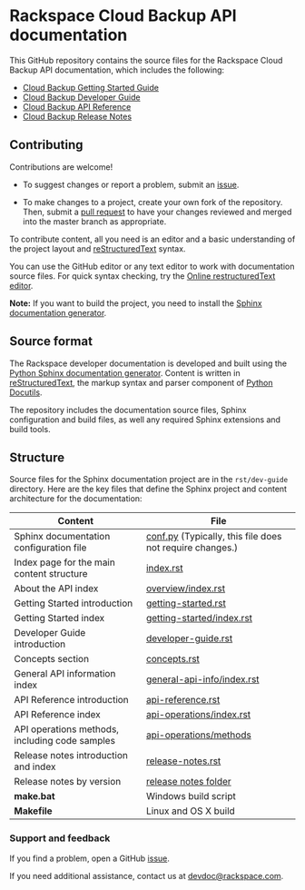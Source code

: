 # Rackspace Cloud Backup API documentation

This GitHub repository contains the source files for the Rackspace Cloud Backup API documentation, which includes the following:

* [Cloud Backup Getting Started Guide](https://developer.rackspace.com/docs/cloud-backup/v1/developer-guide/#document-getting-started)
* [Cloud Backup Developer Guide](https://developer.rackspace.com/docs/cloud-backup/v1/developer-guide/#document-developer-guide)
* [Cloud Backup API Reference](https://developer.rackspace.com/docs/cloud-backup/v1/developer-guide/#document-api-reference)
* [Cloud Backup Release Notes](https://developer.rackspace.com/docs/cloud-backup/v1/developer-guide/#document-release-notes)

## Contributing

Contributions are welcome! 

* To suggest changes or report a problem, submit an [issue](https://github.com/rackerlabs/docs-cloud-backup/issues). 

* To make changes to a project, create your own fork of the repository. Then, submit a [pull 
request](https://github.com/rackerlabs/docs-cloud-backup/pulls) to have your changes reviewed 
and merged into the master branch as appropriate.

To contribute content, all you need is an editor and a 
basic understanding of the project layout and [reStructuredText](http://sphinx-doc.org/rest.html) syntax.

You can use the GitHub editor or any text editor to work with documentation source files. For quick syntax checking, try the 
[Online restructuredText editor](http://rst.ninjs.org/). 

**Note:** If you want to build the project, you need to install the [Sphinx documentation generator](http://www.sphinx-doc.org/en/stable/install.html). 

## Source format

The Rackspace developer documentation is developed and built using the [Python Sphinx documentation generator](http://sphinx-doc.org/). Content is 
written in [reStructuredText](http://sphinx-doc.org/rest.html), the markup syntax and parser component of 
[Python Docutils](http://docutils.sourceforge.net/index.html).

The repository includes the documentation source files, 
Sphinx configuration and build files, as well any required Sphinx 
extensions and build tools. 

## Structure

Source files for the Sphinx documentation project are in the ``rst/dev-guide`` directory. Here are the key files that define 
the Sphinx project and content architecture for the documentation: 

Content | File
--- | ---
|Sphinx documentation configuration file| [conf.py](https://github.com/rackerlabs/docs-cloud-backup/blob/master/rst/dev-guide/conf.py) (Typically, this file does not require changes.)
|Index page for the main content structure| [index.rst](https://github.com/rackerlabs/docs-cloud-backup/blob/master/rst/dev-guide/index.rst)
|About the API index| [overview/index.rst](https://github.com/rackerlabs/docs-cloud-backup/blob/master/rst/dev-guide/overview/index.rst)
|Getting Started introduction| [getting-started.rst](https://github.com/rackerlabs/docs-cloud-backup/blob/master/rst/dev-guide/getting-started.rst)
|Getting Started index|[getting-started/index.rst](https://github.com/rackerlabs/docs-cloud-backup/blob/master/rst/dev-guide/getting-started/index.rst)
|Developer Guide introduction|[developer-guide.rst](https://github.com/rackerlabs/docs-cloud-backup/blob/master/rst/dev-guide/developer-guide.rst)
|Concepts section| [concepts.rst](https://github.com/rackerlabs/docs-docs-cloud-backup/blob/master/rst/dev-guide/concepts.rst)
|General API information index|[general-api-info/index.rst](https://github.com/rackerlabs/docs-cloud-backup/blob/master/rst/dev-guide/general-api-info/index.rst)
|API Reference introduction|[api-reference.rst](https://github.com/rackerlabs/docs-cloud-backup/blob/master/rst/dev-guide/api-reference.rst)
|API Reference index|[api-operations/index.rst](https://github.com/rackerlabs/docs-cloud-backup/blob/master/rst/dev-guide/api-operations/index.rst)
|API operations methods, including code samples|[api-operations/methods](https://github.com/rackerlabs/docs-cloud-backup/tree/master/rst/dev-guide/api-operations/methods) 
|Release notes introduction and index|[release-notes.rst](https://github.com/rackerlabs/docs-cloud-backup/blob/master/rst/dev-guide/release-notes.rst)
|Release notes by version|[release notes folder](https://github.com/rackerlabs/docs-cloud-backup/tree/master/rst/dev-guide/release-notes)
|**make.bat**|Windows build script
|**Makefile**| Linux and OS X build

### Support and feedback

If you find a problem, open a GitHub [issue](https://github.com/rackerlabs/docs-cloud-backup/issues).

If you need additional assistance, contact us at 
[devdoc@rackspace.com](mailto:devdoc@rackspace.com).



